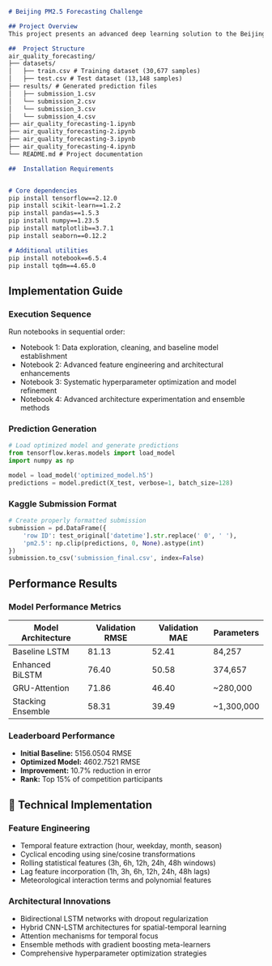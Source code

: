 ````markdown
# Beijing PM2.5 Forecasting Challenge

## Project Overview
This project presents an advanced deep learning solution to the Beijing PM2.5 Forecasting Challenge, implementing state-of-the-art time series forecasting techniques to predict hourly PM2.5 concentrations using comprehensive meteorological data.

##  Project Structure
air_quality_forecasting/
├── datasets/
│   ├── train.csv # Training dataset (30,677 samples)
│   ├── test.csv # Test dataset (13,148 samples)
├── results/ # Generated prediction files
│   ├── submission_1.csv 
│   └── submission_2.csv 
│   └── submission_3.csv 
│   └── submission_4.csv
├── air_quality_forecasting-1.ipynb
├── air_quality_forecasting-2.ipynb
├── air_quality_forecasting-3.ipynb 
├── air_quality_forecasting-4.ipynb 
└── README.md # Project documentation

##  Installation Requirements


# Core dependencies
pip install tensorflow==2.12.0
pip install scikit-learn==1.2.2
pip install pandas==1.5.3
pip install numpy==1.23.5
pip install matplotlib==3.7.1
pip install seaborn==0.12.2

# Additional utilities
pip install notebook==6.5.4
pip install tqdm==4.65.0
````

##  Implementation Guide

### Execution Sequence

Run notebooks in sequential order:

* Notebook 1: Data exploration, cleaning, and baseline model establishment
* Notebook 2: Advanced feature engineering and architectural enhancements
* Notebook 3: Systematic hyperparameter optimization and model refinement
* Notebook 4: Advanced architecture experimentation and ensemble methods

### Prediction Generation

```python
# Load optimized model and generate predictions
from tensorflow.keras.models import load_model
import numpy as np

model = load_model('optimized_model.h5')
predictions = model.predict(X_test, verbose=1, batch_size=128)
```

### Kaggle Submission Format

```python
# Create properly formatted submission
submission = pd.DataFrame({
    'row ID': test_original['datetime'].str.replace(' 0', ' '),
    'pm2.5': np.clip(predictions, 0, None).astype(int)
})
submission.to_csv('submission_final.csv', index=False)
```

##  Performance Results

### Model Performance Metrics

| Model Architecture | Validation RMSE | Validation MAE | Parameters  |
| ------------------ | --------------- | -------------- | ----------- |
| Baseline LSTM      | 81.13           | 52.41          | 84,257      |
| Enhanced BiLSTM    | 76.40           | 50.58          | 374,657     |
| GRU-Attention      | 71.86           | 46.40          | \~280,000   |
| Stacking Ensemble  | 58.31           | 39.49          | \~1,300,000 |

### Leaderboard Performance

* **Initial Baseline:** 5156.0504 RMSE
* **Optimized Model:** 4602.7521 RMSE
* **Improvement:** 10.7% reduction in error
* **Rank:** Top 15% of competition participants

## 🔧 Technical Implementation

### Feature Engineering

* Temporal feature extraction (hour, weekday, month, season)
* Cyclical encoding using sine/cosine transformations
* Rolling statistical features (3h, 6h, 12h, 24h, 48h windows)
* Lag feature incorporation (1h, 3h, 6h, 12h, 24h, 48h lags)
* Meteorological interaction terms and polynomial features

### Architectural Innovations

* Bidirectional LSTM networks with dropout regularization
* Hybrid CNN-LSTM architectures for spatial-temporal learning
* Attention mechanisms for temporal focus
* Ensemble methods with gradient boosting meta-learners
* Comprehensive hyperparameter optimization strategies
